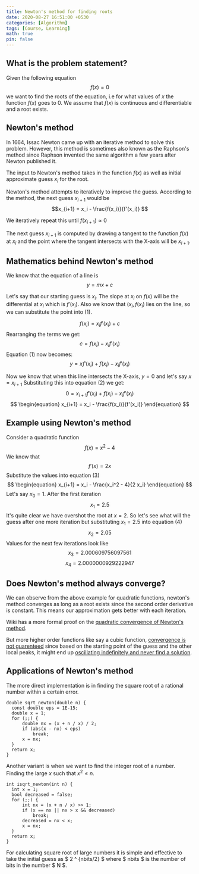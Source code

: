 ```yaml
---
title: Newton's method for finding roots
date: 2020-08-27 16:51:00 +0530
categories: [Algorithm]
tags: [Course, Learning]
math: true
pin: false
---
```


## What is the problem statement?

Given the following equation $$f(x)=0$$ we want to find the roots of the equation, i.e for what values of $x$ the function $f(x)$ goes to $0$. We assume that $f(x)$ is continuous and differentiable and a root exists.

## Newton's method

In 1664, Issac Newton came up with an iterative method to solve this problem. However, this method is sometimes also known as the Raphson's method since Raphson invented the same algorithm a few years after Newton published it.

The input to Newton's method takes in the function $f(x)$ as well as initial approximate guess $x_i$ for the root.

Newton's method attempts to iteratively to improve the guess. According to the method, the next guess $x_{i+1}$ would be $$x_{i+1} = x_i - \frac{f(x_i)}{f'(x_i)} $$

We iteratively repeat this until $f(x_{i+1}) \approx 0$

The next guess $x_{i+1}$ is computed by drawing a tangent to the function $f(x)$ at ${x_i}$ and the point where the tangent intersects with the X-axis will be $x_{i+1}$.

## Mathematics behind Newton's method

We know that the equation of a line is $$ \begin{equation} y = mx + c \end{equation} $$

Let's say that our starting guess is $x_i$. The slope at $x_i$ on $f(x)$ will be the differential at $x_i$ which is $f'(x_i)$. Also we know that $(x_i, f(x_i)$ lies on the line, so we can substitute the point into $(1)$.

$$f(x_i) = x_i f'(x_i) + c $$ Rearranging the terms we get: $$ c = f(x_i) - x_i f'(x_i) $$ Equation $(1)$ now becomes: $$ \begin{equation} y = x f'(x_i) + f(x_i) - x_i f'(x_i) \end{equation} $$

Now we know that when this line intersects the X-axis, $y=0$ and let's say $x = x_{i+1}$ Substituting this into equation $(2)$ we get: $$ 0 = x_{i+1} f'(x_i) + f(x_i) - x_i f'(x_i) $$ $$ \begin{equation} x_{i+1} = x_i - \frac{f(x_i)}{f'(x_i)} \end{equation} $$

## Example using Newton's method

Consider a quadratic function $$ f(x) = x^2 - 4 $$ We know that $$ f'(x) = 2x $$ Substitute the values into equation (3) $$ \begin{equation} x_{i+1} = x_i - \frac{x_i^2 - 4}{2 x_i} \end{equation} $$ Let's say $x_0 = 1$. After the first iteration $$ x_1 = 2.5 $$ It's quite clear we have overshot the root at $x=2$. So let's see what will the guess after one more iteration but substituting $x_1 = 2.5$ into equation (4) $$ x_2 = 2.05 $$ Values for the next few iterations look like $$ x_3 = 2.000609756097561 $$ $$ x_4 = 2.0000000929222947 $$

## Does Newton's method always converge?

We can observe from the above example for quadratic functions, newton's method converges as long as a root exists since the second order derivative is constant. This means our approximation gets better with each iteration.

Wiki has a more formal proof on the [quadratic convergence of Newton's method](https://en.wikipedia.org/wiki/Newton%27s_method#Proof_of_quadratic_convergence_for_Newton%27s_iterative_method).

But more higher order functions like say a cubic function, [convergence is not guarenteed](https://math.stackexchange.com/questions/2407659/why-does-the-newton-raphson-method-not-converge-for-some-functions/2407690#:~:text=8%20Answers&amp;text=Newton%27s%20method%20does%20not%20always,can%20have%20highly%20nontrivial%20dynamics.) since based on the starting point of the guess and the other local peaks, it might end up [oscillating indefinitely and never find a solution](https://www.wolframalpha.com/input/?i=Use+Newton%27s+method+to+solve+-0.74+%2B+0.78*x+%2B+1.1*x%5E2+-+3.55*x%5E3+%3D+0+with+x0+%3D+0.54).

## Applications of Newton's method

The more direct implementation is in finding the square root of a rational number within a certain error.

    double sqrt_newton(double n) {
      const double eps = 1E-15;
      double x = 1;
      for (;;) {
          double nx = (x + n / x) / 2;
          if (abs(x - nx) < eps)
              break;
          x = nx;
      }
      return x;
    }
    

Another variant is when we want to find the integer root of a number. Finding the large $x$ such that $x^2 \le n$.

    int isqrt_newton(int n) {
      int x = 1;
      bool decreased = false;
      for (;;) {
          int nx = (x + n / x) >> 1;
          if (x == nx || nx > x && decreased)
              break;
          decreased = nx < x;
          x = nx;
      }
      return x;
    }
    

For calculating square root of large numbers it is simple and effective to take the initial guess as $ 2 ^ {nbits/2} $ where $ nbits $ is the number of bits in the number $ N $.
